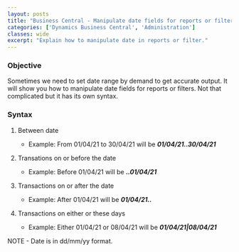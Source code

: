 ```yaml
---
layout: posts
title: "Business Central - Manipulate date fields for reports or filters"
categories: ['Dynamics Business Central', 'Administration']
classes: wide
excerpt: "Explain how to manipulate date in reports or filter."
---
```


### Objective
Sometimes we need to set date range by demand to get accurate output. It will show you how to manipulate date fields for reports or filters. Not that complicated but it has its own syntax.
### Syntax
1. Between date
    * Example: From 01/04/21 to 30/04/21 will be ***01/04/21..30/04/21***  
  
2. Transations on or before the date
    * Example: Before 01/04/21 will be ***..01/04/21***  

3. Transactions on or after the date
    * Example: After 01/04/21 will be ***01/04/21..***  

4. Transactions on either or these days
    * Example: Either 01/04/21 or 08/04/21 will be ***01/04/21\|08/04/21***  


<div class="notice">NOTE - Date is in dd/mm/yy format.</div>